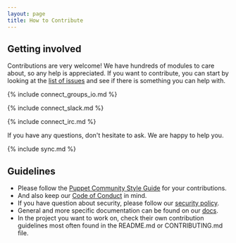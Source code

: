 ```yaml
---
layout: page
title: How to Contribute
---
```


## Getting involved

Contributions are very welcome! We have hundreds of modules to care about, so any help is appreciated.
If you want to contribute, you can start by looking at the [list of issues](https://github.com/issues?q=is%3Aopen+is%3Aissue+user%3Avoxpupuli+archived%3Afalse+sort%3Acreated-desc) and see if there is something you can help with.

{% include connect_groups_io.md %}

{% include connect_slack.md %}

{% include connect_irc.md %}

If you have any questions, don't hesitate to ask. We are happy to help you.

{% include sync.md %}

## Guidelines

- Please follow the [Puppet Community Style Guide](https://puppet.com/docs/puppet/latest/style_guide.html) for your contributions.
- And also keep our [Code of Conduct](https://voxpupuli.org/coc/) in mind.
- If you have question about security, please follow our [security policy](https://voxpupuli.org/security/).
- General and more specific documentation can be found on our [docs](https://voxpupuli.org/docs/).
- In the project you want to work on, check their own contribution guidelines most often found in the README.md or CONTRIBUTING.md file.
